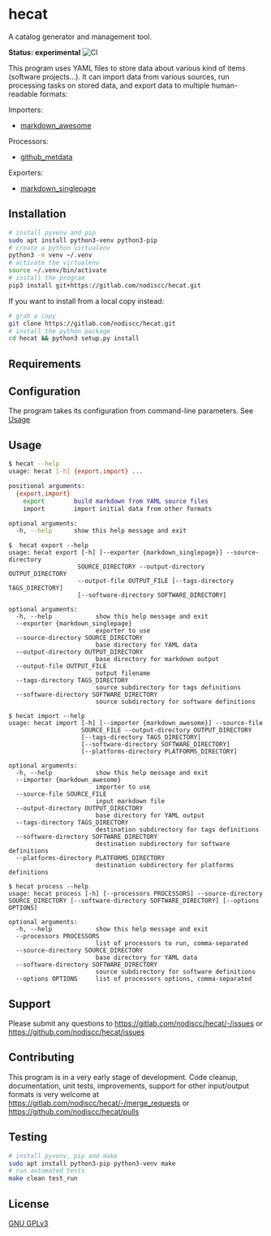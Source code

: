 # hecat

A catalog generator and management tool.

**Status: experimental** ![CI](https://github.com/nodiscc/hecat/actions/workflows/ci.yml/badge.svg)

This program uses YAML files to store data about various kind of items (software projects...). It can import data from various sources, run processing tasks on stored data, and export data to multiple human-readable formats:

Importers:
- [markdown_awesome](hecat/importers/README.md#markdown_awesome)

Processors:
- [github_metdata](hecat/processors/README.md#github_metadata)

Exporters:
- [markdown_singlepage](hecat/exporters/README.md#markdown_singlepage)


## Installation

```bash
# install pyvenv and pip
sudo apt install python3-venv python3-pip
# create a python virtualenv
python3 -m venv ~/.venv
# activate the virtualenv
source ~/.venv/bin/activate
# install the program
pip3 install git+https://gitlab.com/nodiscc/hecat.git
```

If you want to install from a local copy instead:

```bash
# grab a copy
git clone https://gitlab.com/nodiscc/hecat.git
# install the python package
cd hecat && python3 setup.py install
```

## Requirements



## Configuration

The program takes its configuration from command-line parameters. See [Usage](#usage)

## Usage

```bash
$ hecat --help
usage: hecat [-h] {export,import} ...

positional arguments:
  {export,import}
    export        build markdown from YAML source files
    import        import initial data from other formats

optional arguments:
  -h, --help      show this help message and exit
```

```
$  hecat export --help
usage: hecat export [-h] [--exporter {markdown_singlepage}] --source-directory
                   SOURCE_DIRECTORY --output-directory OUTPUT_DIRECTORY
                   --output-file OUTPUT_FILE [--tags-directory TAGS_DIRECTORY]
                   [--software-directory SOFTWARE_DIRECTORY]

optional arguments:
  -h, --help            show this help message and exit
  --exporter {markdown_singlepage}
                        exporter to use
  --source-directory SOURCE_DIRECTORY
                        base directory for YAML data
  --output-directory OUTPUT_DIRECTORY
                        base directory for markdown output
  --output-file OUTPUT_FILE
                        output filename
  --tags-directory TAGS_DIRECTORY
                        source subdirectory for tags definitions
  --software-directory SOFTWARE_DIRECTORY
                        source subdirectory for software definitions

```

```
$ hecat import --help
usage: hecat import [-h] [--importer {markdown_awesome}] --source-file
                    SOURCE_FILE --output-directory OUTPUT_DIRECTORY
                    [--tags-directory TAGS_DIRECTORY]
                    [--software-directory SOFTWARE_DIRECTORY]
                    [--platforms-directory PLATFORMS_DIRECTORY]

optional arguments:
  -h, --help            show this help message and exit
  --importer {markdown_awesome}
                        importer to use
  --source-file SOURCE_FILE
                        input markdown file
  --output-directory OUTPUT_DIRECTORY
                        base directory for YAML output
  --tags-directory TAGS_DIRECTORY
                        destination subdirectory for tags definitions
  --software-directory SOFTWARE_DIRECTORY
                        destination subdirectory for software definitions
  --platforms-directory PLATFORMS_DIRECTORY
                        destination subdirectory for platforms definitions
```

```
$ hecat process --help
usage: hecat process [-h] [--processors PROCESSORS] --source-directory SOURCE_DIRECTORY [--software-directory SOFTWARE_DIRECTORY] [--options OPTIONS]

optional arguments:
  -h, --help            show this help message and exit
  --processors PROCESSORS
                        list of processors to run, comma-separated
  --source-directory SOURCE_DIRECTORY
                        base directory for YAML data
  --software-directory SOFTWARE_DIRECTORY
                        source subdirectory for software definitions
  --options OPTIONS     list of processors options, comma-separated
```






## Support

Please submit any questions to <https://gitlab.com/nodiscc/hecat/-/issues> or <https://github.com/nodiscc/hecat/issues>


## Contributing

This program is in a very early stage of development. Code cleanup, documentation, unit tests, improvements, support for other input/output formats is very welcome at <https://gitlab.com/nodiscc/hecat/-/merge_requests> or <https://github.com/nodiscc/hecat/pulls>


## Testing

```bash
# install pyvenv, pip and make
sudo apt install python3-pip python3-venv make
# run automated tests
make clean test_run
```

## License

[GNU GPLv3](LICENSE)
